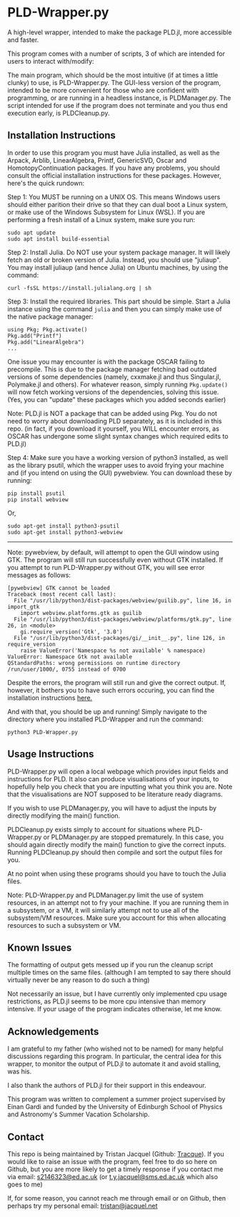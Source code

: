 
# PLD-Wrapper.py

A high-level wrapper, intended to make the package PLD.jl, more accessible and faster.

This program comes with a number of scripts, 3 of which are intended for users to interact with/modify:

The main program, which should be the most intuitive (if at times a little clunky) to use, is PLD-Wrapper.py. 
The GUI-less version of the program, intended to be more convenient for those who are confident with programming, or are running in a headless instance, is PLDManager.py.
The script intended for use if the program does not terminate and you thus end execution early, is PLDCleanup.py.

## Installation Instructions

  
In order to use this program you must have Julia installed, as well as the Arpack, Arblib, LinearAlgebra, Printf, GenericSVD, Oscar and HomotopyContinuation packages. If you have any problems, you should consult the official installation instructions for these packages. However, here's the quick rundown:

Step 1: You MUST be running on a UNIX OS. This means Windows users should either parition their drive so that they can dual boot a Linux system, or make use of the Windows Subsystem for Linux (WSL). If you are performing a fresh install of a Linux system, make sure you run:

```
sudo apt update
sudo apt install build-essential
```

Step 2: Install Julia. Do NOT use your system package manager. It will likely fetch an old or broken version of Julia. Instead, you should use "juliaup". You may install juliaup (and hence Julia) on Ubuntu machines, by using the command:

```curl -fsSL https://install.julialang.org | sh ```

Step 3: Install the required libraries. This part should be simple. Start a Julia instance using the command ```julia``` and then you can simply make use of the native package manager:

```
using Pkg; Pkg.activate()
Pkg.add("Printf")
Pkg.add("LinearAlgebra")
...
```

One issue you may encounter is with the package OSCAR failing to precompile. This is due to the package manager fetching bad outdated versions of some dependencies (namely, cxxmake.jl and thus Singular.jl, Polymake.jl and others). For whatever reason, simply running ```Pkg.update()``` will now fetch working versions of the dependencies, solving this issue. (Yes, you can "update" these packages which you added seconds earlier)

Note: PLD.jl is NOT a package that can be added using Pkg. You do not need to worry about downloading PLD separately, as it is included in this repo. (in fact, if you download it yourself, you WILL encounter errors, as OSCAR has undergone some slight syntax changes which required edits to PLD.jl)

Step 4: Make sure you have a working version of python3 installed, as well as the library psutil, which the wrapper uses to avoid frying your machine and (if you intend on using the GUI) pywebview. You can download these by running:

```
pip install psutil
pip install webview
```

Or, 

```
sudo apt-get install python3-psutil
sudo apt-get install python3-webview
```

------

Note: pywebview, by default, will attempt to open the GUI window using GTK. The program will still run successfully even without GTK installed. If you attempt to run PLD-Wrapper.py without GTK, you will see error messages as follows:

```
[pywebview] GTK cannot be loaded
Traceback (most recent call last):
  File "/usr/lib/python3/dist-packages/webview/guilib.py", line 16, in import_gtk
    import webview.platforms.gtk as guilib
  File "/usr/lib/python3/dist-packages/webview/platforms/gtk.py", line 26, in <module>
    gi.require_version('Gtk', '3.0')
  File "/usr/lib/python3/dist-packages/gi/__init__.py", line 126, in require_version
    raise ValueError('Namespace %s not available' % namespace)
ValueError: Namespace Gtk not available
QStandardPaths: wrong permissions on runtime directory /run/user/1000/, 0755 instead of 0700
```
Despite the errors, the program will still run and give the correct output. If, however, it bothers you to have such errors occuring, you can find the installation instructions [here.](https://www.gtk.org/docs/installations/index)

And with that, you should be up and running! Simply navigate to the directory where you installed PLD-Wrapper and run the command:

```
python3 PLD-Wrapper.py
```

## Usage Instructions

PLD-Wrapper.py will open a local webpage which provides input fields and instructions for PLD. It also can produce visualisations of your inputs, to hopefully help you check that you are inputting what you think you are. Note that the visualisations are NOT supposed to be literature ready diagrams.

If you wish to use PLDManager.py, you will have to adjust the inputs by directly modifying the main() function. 

PLDCleanup.py exists simply to account for situations where PLD-Wrapper.py or PLDManager.py are stopped prematurely. In this case, you should again directly modify the main() function to give the correct inputs. Running PLDCleanup.py should then compile and sort the output files for you.

At no point when using these programs should you have to touch the Julia files.

Note: PLD-Wrapper.py and PLDManager.py limit the use of system resources, in an attempt not to fry your machine. If you are running them in a subsystem, or a VM, it will similarly attempt not to use all of the subsystem/VM resources. Make sure you account for this when allocating resources to such a subsystem or VM.

## Known Issues

The formatting of output gets messed up if you run the cleanup script multiple times on the same files. (although I am tempted to say there should virtually never be any reason to do such a thing)

Not necessarily an issue, but I have currently only implemented cpu usage restrictions, as PLD.jl seems to be more cpu intensive than memory intensive. If your usage of the program indicates otherwise, let me know.

## Acknowledgements

I am grateful to my father (who wished not to be named) for many helpful discussions regarding this program. In particular, the central idea for this wrapper, to monitor the output of PLD.jl to automate it and avoid stalling, was his.

I also thank the authors of PLD.jl for their support in this endeavour.

This program was written to complement a summer project supervised by Einan Gardi and funded by the University of Edinburgh School of Physics and Astronomy's Summer Vacation Scholarship.

## Contact

This repo is being maintained by Tristan Jacquel (Github: [Tracque](https://github.com/Tracque)). If you would like to raise an issue with the program, feel free to do so here on Github, but you are more likely to get a timely response if you contact me via email: s2146323@ed.ac.uk (or t.y.jacquel@sms.ed.ac.uk which also goes to me)

If, for some reason, you cannot reach me through email or on Github, then perhaps try my personal email: tristan@jacquel.net
